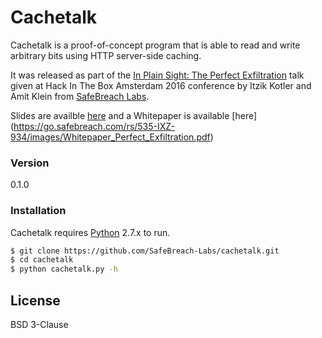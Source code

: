 # Cachetalk

Cachetalk is a proof-of-concept program that is able to read and write arbitrary bits using HTTP server-side caching.

It was released as part of the [In Plain Sight: The Perfect Exfiltration](https://conference.hitb.org/hitbsecconf2016ams/sessions/in-plain-sight-the-perfect-exfiltration/) talk given at Hack In The Box Amsterdam 2016 conference by Itzik Kotler and Amit Klein from [SafeBreach Labs](http://www.safebreach.com).

Slides are availble [here](https://conference.hitb.org/hitbsecconf2016ams/materials/D2T1%20Itzik%20Kotler%20and%20Amit%20Klein%20-%20The%20Perfect%20Exfiltration%20Technique.pdf) and a Whitepaper is available [here] (https://go.safebreach.com/rs/535-IXZ-934/images/Whitepaper_Perfect_Exfiltration.pdf)



### Version
0.1.0

### Installation

Cachetalk requires [Python](https://python.org/) 2.7.x to run.

```sh
$ git clone https://github.com/SafeBreach-Labs/cachetalk.git
$ cd cachetalk
$ python cachetalk.py -h
```

License
----

BSD 3-Clause
